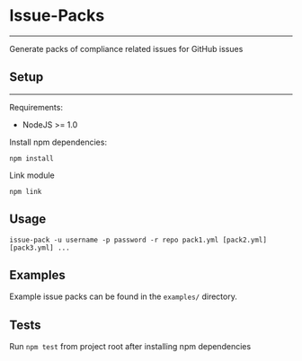 # Issue-Packs
* * *

Generate packs of compliance related issues for GitHub issues

## Setup
* * *

Requirements:

* NodeJS >= 1.0

Install npm dependencies:

`npm install`

Link module

`npm link`

## Usage

`issue-pack -u username -p password -r repo pack1.yml [pack2.yml] [pack3.yml] ...`

## Examples

Example issue packs can be found in the `examples/` directory.

## Tests

Run `npm test` from project root after installing npm dependencies
